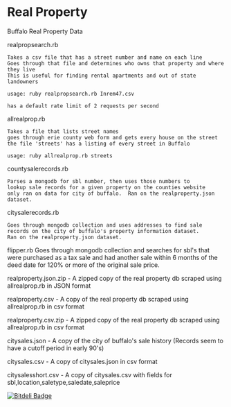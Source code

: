 Real Property
========

Buffalo Real Property Data

realpropsearch.rb

    Takes a csv file that has a street number and name on each line
    Goes through that file and determines who owns that property and where they live
    This is useful for finding rental apartments and out of state landowners

    usage: ruby realpropsearch.rb Inrem47.csv

    has a default rate limit of 2 requests per second

allrealprop.rb

    Takes a file that lists street names
    goes through erie county web form and gets every house on the street
    the file 'streets' has a listing of every street in Buffalo

    usage: ruby allrealprop.rb streets

countysalerecords.rb
    
    Parses a mongodb for sbl number, then uses those numbers to
    lookup sale records for a given property on the counties website
    only ran on data for city of buffalo.  Ran on the realproperty.json
    dataset.

citysalerecords.rb

    Goes through mongodb collection and uses addresses to find sale
    records on the city of buffalo's property information dataset.
    Ran on the realproperty.json dataset.

flipper.rb
   Goes through mongodb collection and searches for sbl's that were 
   purchased as a tax sale and had another sale within 6 months of the
   deed date for 120% or more of the original sale price.

realproperty.json.zip - A zipped copy of the real property db scraped using allrealprop.rb in JSON format

realproperty.csv - A copy of the real property db scraped using allrealprop.rb in csv format

realproperty.csv.zip - A zipped copy of the real property db scraped using allrealprop.rb in csv format

citysales.json - A copy of the city of buffalo's sale history (Records seem to have a cutoff period in early 90's)

citysales.csv - A copy of citysales.json in csv format

citysalesshort.csv - A copy of citysales.csv with fields for sbl,location,saletype,saledate,saleprice






[![Bitdeli Badge](https://d2weczhvl823v0.cloudfront.net/borncamp/citydata/trend.png)](https://bitdeli.com/free "Bitdeli Badge")
